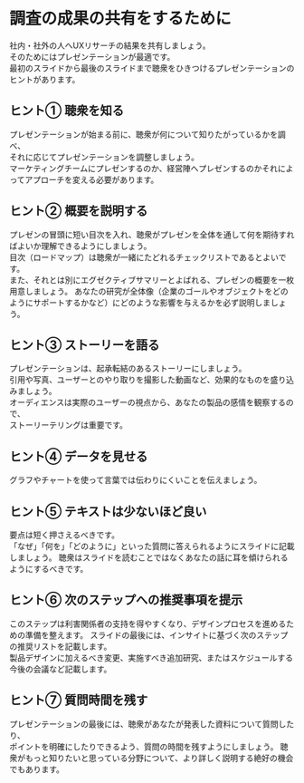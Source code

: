 # 調査の成果の共有をするために
社内・社外の人へUXリサーチの結果を共有しましょう。  
そのためにはプレゼンテーションが最適です。  
最初のスライドから最後のスライドまで聴衆をひきつけるプレゼンテーションのヒントがあります。

## ヒント① 聴衆を知る
プレゼンテーションが始まる前に、聴衆が何について知りたがっているかを調べ、  
それに応じてプレゼンテーションを調整しましょう。  
マーケティングチームにプレゼンするのか、経営陣へプレゼンするのかそれによってアプローチを変える必要があります。　　

## ヒント② 概要を説明する
プレゼンの冒頭に短い目次を入れ、聴衆がプレゼンを全体を通して何を期待すればよいか理解できるようにしましょう。  
目次（ロードマップ）は聴衆が一緒にたどれるチェックリストであるとよいです。  
また、それとは別にエグゼクティブサマリーとよばれる、プレゼンの概要を一枚用意しましょう。
あなたの研究が全体像（企業のゴールやオブジェクトをどのようにサポートするかなど）にどのような影響を与えるかを必ず説明しましょう。  

## ヒント③ ストーリーを語る
プレゼンテーションは、起承転結のあるストーリーにしましょう。  
引用や写真、ユーザーとのやり取りを撮影した動画など、効果的なものを盛り込みましょう。  
オーディエンスは実際のユーザーの視点から、あなたの製品の感情を観察するので、  
ストーリーテリングは重要です。  

## ヒント④ データを見せる
グラフやチャートを使って言葉では伝わりにくいことを伝えましょう。

## ヒント⑤ テキストは少ないほど良い
要点は短く押さえるべきです。  
「なぜ」「何を」「どのように」といった質問に答えられるようにスライドに記載しましょう。
聴衆はスライドを読むことではなくあなたの話に耳を傾けられるようにするべきです。

## ヒント⑥ 次のステップへの推奨事項を提示
このステップは利害関係者の支持を得やすくなり、デザインプロセスを進めるための準備を整えます。
スライドの最後には、インサイトに基づく次のステップの推奨リストを記載します。  
製品デザインに加えるべき変更、実施すべき追加研究、またはスケジュールする今後の会議など記載します。  

## ヒント⑦ 質問時間を残す
プレゼンテーションの最後には、聴衆があなたが発表した資料について質問したり、  
ポイントを明確にしたりできるよう、質問の時間を残すようにしましょう。
聴衆がもっと知りたいと思っている分野について、より詳しく説明する絶好の機会でもあります。  
